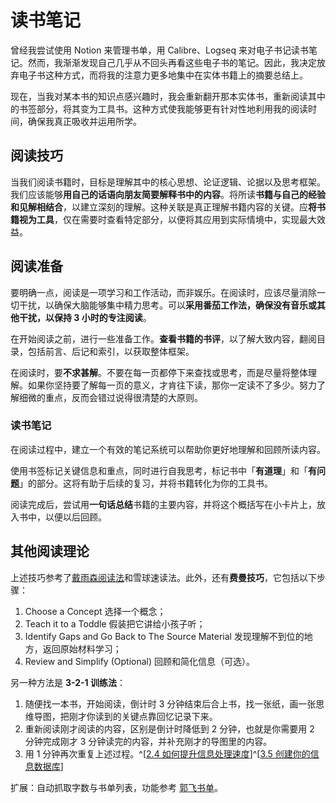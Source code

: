 # 读书笔记

曾经我尝试使用 Notion 来管理书单，用 Calibre、Logseq 来对电子书记读书笔记。然而，我渐渐发现自己几乎从不回头再看这些电子书的笔记。因此，我决定放弃电子书这种方式，而将我的注意力更多地集中在实体书籍上的摘要总结上。

现在，当我对某本书的知识点感兴趣时，我会重新翻开那本实体书，重新阅读其中的书签部分，将其变为工具书。这种方式使我能够更有针对性地利用我的阅读时间，确保我真正吸收并运用所学。

## 阅读技巧

当我们阅读书籍时，目标是理解其中的核心思想、论证逻辑、论据以及思考框架。我们应该能够**用自己的话语向朋友简要解释书中的内容**。将所读**书籍与自己的经验和见解相结合**，以建立深刻的理解。这种关联是真正理解书籍内容的关键。应**将书籍视为工具**，仅在需要时查看特定部分，以便将其应用到实际情境中，实现最大效益。

## 阅读准备

要明确一点，阅读是一项学习和工作活动，而非娱乐。在阅读时，应该尽量消除一切干扰，以确保大脑能够集中精力思考。可以**采用番茄工作法，确保没有音乐或其他干扰，以保持 3 小时的专注阅读**。

在开始阅读之前，进行一些准备工作。**查看书籍的书评**，以了解大致内容，翻阅目录，包括前言、后记和索引，以获取整体框架。

在阅读时，要**不求甚解**。不要在每一页都停下来查找或思考，而是尽量将整体理解。如果你坚持要了解每一页的意义，才肯往下读，那你一定读不了多少。努力了解细微的重点，反而会错过说得很清楚的大原则。

### 读书笔记

在阅读过程中，建立一个有效的笔记系统可以帮助你更好地理解和回顾所读内容。

使用书签标记关键信息和重点，同时进行自我思考，标记书中「**有道理**」和「**有问题**」的部分。这将有助于后续的复习，并将书籍转化为你的工具书。

阅读完成后，尝试用**一句话总结**书籍的主要内容，并将这个概括写在小卡片上，放入书中，以便以后回顾。

## 其他阅读理论

上述技巧参考了[戴雨森阅读法](https://zhuanlan.zhihu.com/p/25858189)和雪球速读法。此外，还有**费曼技巧**，它包括以下步骤：

1. Choose a Concept 选择一个概念；
2. Teach it to a Toddle 假装把它讲给小孩子听；
3. Identify Gaps and Go Back to The Source Material 发现理解不到位的地方，返回原始材料学习；
4. Review and Simplify (Optional) 回顾和简化信息（可选）。

另一种方法是 **3-2-1 训练法**：

1. 随便找一本书，开始阅读，倒计时 3 分钟结束后合上书，找一张纸，画一张思维导图，把刚才你读到的关键点靠回忆记录下来。
2. 重新阅读刚才阅读的内容，区别是倒计时降低到 2 分钟，也就是你需要用 2 分钟完成刚才 3 分钟读完的内容，并补充刚才的导图里的内容。
3. 用 1 分钟再次重复上述过程。^[[2.4 如何提升信息处理速度](https://sspai.com/post/53852)]^[[3.5 创建你的信息数据库](https://sspai.com/post/54065)]

扩展：自动抓取字数与书单列表，功能参考 [郭飞书单](https://www.guofei.site/reading/#/)。